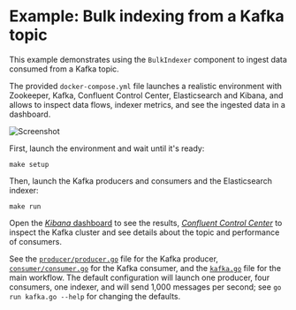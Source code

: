 # Example: Bulk indexing from a Kafka topic

This example demonstrates using the `BulkIndexer` component to ingest data consumed from a Kafka topic.

The provided `docker-compose.yml` file launches a realistic environment with Zookeeper, Kafka, Confluent Control Center, Elasticsearch and Kibana, and allows to inspect data flows, indexer metrics, and see the ingested data in a dashboard.

![Screenshot](screenshot.png)

First, launch the environment and wait until it's ready:

    make setup

Then, launch the Kafka producers and consumers and the Elasticsearch indexer:

    make run

Open the [_Kibana_ dashboard](http://localhost:5601/app/kibana#/dashboard/140b5490-5fce-11ea-a238-bf5970186390) to see the results, [_Confluent Control Center_](http://localhost:9021/) to inspect the Kafka cluster and see details about the topic and performance of consumers.

See the [`producer/producer.go`](producer/producer.go) file for the Kafka producer, [`consumer/consumer.go`](consumer/consumer.go) for the Kafka consumer, and the [`kafka.go`](kafka.go) file for the main workflow. The default configuration will launch one producer, four consumers, one indexer, and will send 1,000 messages per second; see `go run kafka.go --help` for changing the defaults.
